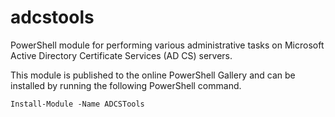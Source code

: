 # adcstools
PowerShell module for performing various administrative tasks on Microsoft Active Directory Certificate Services (AD CS) servers.

This module is published to the online PowerShell Gallery and can be installed by running the following PowerShell command.

`Install-Module -Name ADCSTools`
